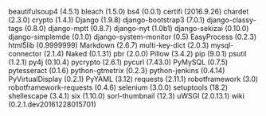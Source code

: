 beautifulsoup4 (4.5.1)
bleach (1.5.0)
bs4 (0.0.1)
certifi (2016.9.26)
chardet (2.3.0)
crypto (1.4.1)
Django (1.9.8)
django-bootstrap3 (7.0.1)
django-classy-tags (0.8.0)
django-mptt (0.8.7)
django-nyt (1.0b1)
django-sekizai (0.10.0)
django-simplemde (0.1.0)
django-system-monitor (0.5)
EasyProcess (0.2.3)
html5lib (0.9999999)
Markdown (2.6.7)
multi-key-dict (2.0.3)
mysql-connector (2.1.4)
Naked (0.1.31)
pbr (2.0.0)
Pillow (3.4.2)
pip (9.0.1)
psutil (1.2.1)
py4j (0.10.4)
pycrypto (2.6.1)
pycurl (7.43.0)
PyMySQL (0.7.5)
pytesseract (0.1.6)
python-gtmetrix (0.2.3)
python-jenkins (0.4.14)
PyVirtualDisplay (0.2.1)
PyYAML (3.12)
requests (2.11.1)
robotframework (3.0)
robotframework-requests (0.4.6)
selenium (3.0.0)
setuptools (18.2)
shellescape (3.4.1)
six (1.10.0)
sorl-thumbnail (12.3)
uWSGI (2.0.13.1)
wiki (0.2.1.dev20161228015701)


